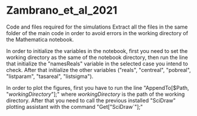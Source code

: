 # Zambrano_et_al_2021
Code and files required for the simulations
 Extract all the files in the same folder of the main code in order to avoid errors in the working directory of the Mathematica notebook. 
 
 In order to initialize the variables in the notebook, first you need to set the working directory as the same of the notebook directory, 
 then run the line that initialize the "namesReals" variable in the selected case you intend to check. After that
 initialize the other variables ("reals", "centreal", "pobreal", "listparam", "tasareal", "listsigma").
 
 In order to plot the figures, first you have to run the line "AppendTo[$Path, "_workingDirectory_"];" where _workingDirectory_ is the path
 of the working directory. After that you need to call the previous installed "SciDraw" plotting assistant with the command "Get["SciDraw`"];"
